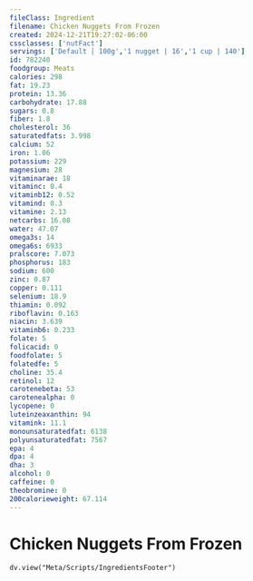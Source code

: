 ```yaml
---
fileClass: Ingredient
filename: Chicken Nuggets From Frozen
created: 2024-12-21T19:27:02-06:00
cssclasses: ['nutFact']
servings: ['Default | 100g','1 nugget | 16','1 cup | 140']
id: 782240
foodgroup: Meats
calories: 298
fat: 19.23
protein: 13.36
carbohydrate: 17.88
sugars: 0.8
fiber: 1.8
cholesterol: 36
saturatedfats: 3.998
calcium: 52
iron: 1.06
potassium: 229
magnesium: 28
vitaminarae: 18
vitaminc: 0.4
vitaminb12: 0.52
vitamind: 0.3
vitamine: 2.13
netcarbs: 16.08
water: 47.07
omega3s: 14
omega6s: 6933
pralscore: 7.073
phosphorus: 183
sodium: 600
zinc: 0.87
copper: 0.111
selenium: 18.9
thiamin: 0.092
riboflavin: 0.163
niacin: 3.639
vitaminb6: 0.233
folate: 5
folicacid: 0
foodfolate: 5
folatedfe: 5
choline: 35.4
retinol: 12
carotenebeta: 53
carotenealpha: 0
lycopene: 0
luteinzeaxanthin: 94
vitamink: 11.1
monounsaturatedfat: 6138
polyunsaturatedfat: 7567
epa: 4
dpa: 4
dha: 3
alcohol: 0
caffeine: 0
theobromine: 0
200calorieweight: 67.114
---
```


# Chicken Nuggets From Frozen

```dataviewjs
dv.view("Meta/Scripts/IngredientsFooter")
```